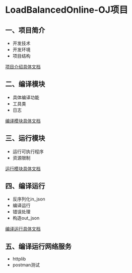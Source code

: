 # LoadBalancedOnline-OJ项目

## 一、项目简介

 + 开发技术
 + 开发环境
 + 项目结构

[项目介绍具体文档](https://atong.run/posts/2085396799/)

## 二、编译模块

+ 具体编译功能
+ 工具类
+ 日志

[编译模块具体文档](https://atong.run/posts/1188400450/)

## 三、运行模块

+ 运行可执行程序
+ 资源限制

[运行模块具体文档](https://atong.run/posts/3304561254/)

## 四、编译运行

+ 反序列化in_json
+ 编译运行
+ 错误处理
+ 构造out_json

[编译运行具体文档](https://atong.run/posts/2587007324/)


## 五、编译运行网络服务

+ httplib
+ postman测试